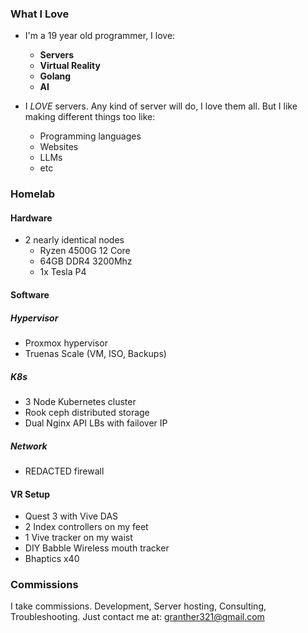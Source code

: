 ### What I Love
- I'm a 19 year old programmer, I love:
  - **Servers**
  - **Virtual Reality**
  - **Golang**
  - **AI**

- I *LOVE* servers. Any kind of server will do, I love them all. But I like making different things too like:
  - Programming languages
  - Websites
  - LLMs
  - etc

### Homelab
#### Hardware
- 2 nearly identical nodes
  - Ryzen 4500G 12 Core
  - 64GB DDR4 3200Mhz
  - 1x Tesla P4
 
#### Software
##### Hypervisor
- Proxmox hypervisor
- Truenas Scale (VM, ISO, Backups)

##### K8s
- 3 Node Kubernetes cluster
- Rook ceph distributed storage
- Dual Nginx API LBs with failover IP

##### Network
- REDACTED firewall

#### VR Setup
- Quest 3 with Vive DAS
- 2 Index controllers on my feet
- 1 Vive tracker on my waist
- DIY Babble Wireless mouth tracker
- Bhaptics x40

### Commissions
I take commissions. Development, Server hosting, Consulting, Troubleshooting. Just contact me at: granther321@gmail.com
